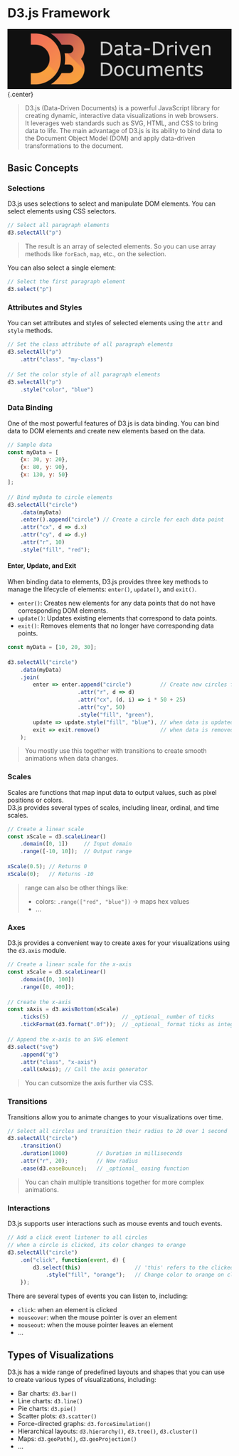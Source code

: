# D3.js Framework

![D3.js Logo](../../assets/images/web-dev/d3-js-logo.png){.center}

> D3.js (Data-Driven Documents) is a powerful JavaScript library for creating dynamic, interactive data visualizations in web browsers. <br />
> It leverages web standards such as SVG, HTML, and CSS to bring data to life.
> The main advantage of D3.js is its ability to bind data to the Document Object Model (DOM) and apply data-driven transformations to the document.

## Basic Concepts

### Selections

D3.js uses selections to select and manipulate DOM elements. You can select elements using CSS selectors.

```javascript
// Select all paragraph elements
d3.selectAll("p")
```

> The result is an array of selected elements. So you can use array methods like `forEach`, `map`, etc., on the selection.

You can also select a single element:

```javascript
// Select the first paragraph element
d3.select("p")
```

### Attributes and Styles

You can set attributes and styles of selected elements using the `attr` and `style` methods.

```javascript
// Set the class attribute of all paragraph elements
d3.selectAll("p")
    .attr("class", "my-class")

// Set the color style of all paragraph elements
d3.selectAll("p")
    .style("color", "blue")
```

### Data Binding

One of the most powerful features of D3.js is data binding. You can bind data to DOM elements and create new elements based on the data.

```javascript
// Sample data
const myData = [
    {x: 30, y: 20},
    {x: 80, y: 90},
    {x: 130, y: 50}
];

// Bind myData to circle elements
d3.selectAll("circle")
    .data(myData)
    .enter().append("circle") // Create a circle for each data point
    .attr("cx", d => d.x)
    .attr("cy", d => d.y)
    .attr("r", 10)
    .style("fill", "red");
```

#### Enter, Update, and Exit

When binding data to elements, D3.js provides three key methods to manage the lifecycle of elements: `enter()`, `update()`, and `exit()`.

- `enter()`: Creates new elements for any data points that do not have corresponding DOM elements.
- `update()`: Updates existing elements that correspond to data points.
- `exit()`: Removes elements that no longer have corresponding data points.

```javascript title="simple-example,js"
const myData = [10, 20, 30];

d3.selectAll("circle")
    .data(myData)
    .join(
        enter => enter.append("circle")         // Create new circles for new data points
                      .attr("r", d => d)
                      .attr("cx", (d, i) => i * 50 + 25)
                      .attr("cy", 50)
                      .style("fill", "green"),
        update => update.style("fill", "blue"), // when data is updated, existing circles turn blue
        exit => exit.remove()                   // when data is removed, remove the corresponding circles
    );
```

> You mostly use this together with transitions to create smooth animations when data changes.

### Scales

Scales are functions that map input data to output values, such as pixel positions or colors. <br />
D3.js provides several types of scales, including linear, ordinal, and time scales.

```javascript
// Create a linear scale
const xScale = d3.scaleLinear()
    .domain([0, 1])     // Input domain
    .range([-10, 10]);  // Output range

xScale(0.5); // Returns 0
xScale(0);   // Returns -10
```

> range can also be other things like:
> 
> - colors: `.range(["red", "blue"])` -> maps hex values
> - ...

### Axes

D3.js provides a convenient way to create axes for your visualizations using the `d3.axis` module.

```javascript
// Create a linear scale for the x-axis
const xScale = d3.scaleLinear()
    .domain([0, 100])
    .range([0, 400]);

// Create the x-axis
const xAxis = d3.axisBottom(xScale)
    .ticks(5)                       // _optional_ number of ticks
    .tickFormat(d3.format(".0f"));  // _optional_ format ticks as integers

// Append the x-axis to an SVG element
d3.select("svg")
    .append("g")
    .attr("class", "x-axis")
    .call(xAxis); // Call the axis generator
```

> You can cutsomize the axis further via CSS.

### Transitions

Transitions allow you to animate changes to your visualizations over time.

```javascript
// Select all circles and transition their radius to 20 over 1 second
d3.selectAll("circle")
    .transition()
    .duration(1000)         // Duration in milliseconds
    .attr("r", 20);         // New radius
    .ease(d3.easeBounce);   // _optional_ easing function
```

> You can chain multiple transitions together for more complex animations.

### Interactions

D3.js supports user interactions such as mouse events and touch events.

```javascript
// Add a click event listener to all circles
// when a circle is clicked, its color changes to orange
d3.selectAll("circle")
    .on("click", function(event, d) {
        d3.select(this)                 // 'this' refers to the clicked circle
            .style("fill", "orange");   // Change color to orange on click
    });
```

There are several types of events you can listen to, including:

- `click`: when an element is clicked
- `mouseover`: when the mouse pointer is over an element
- `mouseout`: when the mouse pointer leaves an element
- ...

## Types of Visualizations

D3.js has a wide range of predefined layouts and shapes that you can use to create various types of visualizations, including:

- Bar charts: `d3.bar()`
- Line charts: `d3.line()`
- Pie charts: `d3.pie()`
- Scatter plots: `d3.scatter()`
- Force-directed graphs: `d3.forceSimulation()`
- Hierarchical layouts: `d3.hierarchy()`, `d3.tree()`, `d3.cluster()`
- Maps: `d3.geoPath()`, `d3.geoProjection()`
- ...

